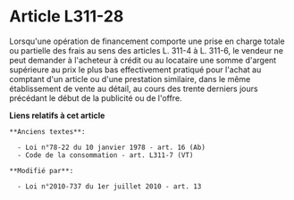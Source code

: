 # Article L311-28

Lorsqu'une opération de financement comporte une prise en charge totale ou partielle des frais au sens des articles L. 311-4
à L. 311-6, le vendeur ne peut demander à l'acheteur à crédit ou au locataire une somme d'argent supérieure au prix le plus
bas effectivement pratiqué pour l'achat au comptant d'un article ou d'une prestation similaire, dans le même établissement de
vente au détail, au cours des trente derniers jours précédant le début de la publicité ou de l'offre.

**Liens relatifs à cet article**

	**Anciens textes**:

	  - Loi n°78-22 du 10 janvier 1978 - art. 16 (Ab)
	  - Code de la consommation - art. L311-7 (VT)

	**Modifié par**:

	  - Loi n°2010-737 du 1er juillet 2010 - art. 13

